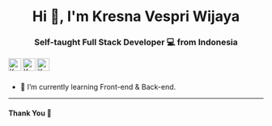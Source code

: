 <h1 align="center">Hi 👋, I'm Kresna Vespri Wijaya</h1>
<h3 align="center">Self-taught Full Stack Developer 💻 from Indonesia</h3>

<a href="https://codepen.io/JustTyper">
  <img align="left" alt="Kresna Vespri Wijaya | Codepen" width="25px" src="https://cdn.jsdelivr.net/npm/simple-icons@v3/icons/codepen.svg" />
</a>
<a href="https://www.linkedin.com/in/kresna-vespri-wijaya/">
  <img align="left" alt="Kresna Vespri Wijaya | LinkedIN" width="25px" src="https://cdn.jsdelivr.net/npm/simple-icons@v3/icons/linkedin.svg" />
</a>
<a href="https://www.instagram.com/kresna_vespri/">
  <img align="left" alt="Kresna Vespri Wijaya | Instagram" width="25px" src="https://cdn.jsdelivr.net/npm/simple-icons@v3/icons/instagram.svg" />
</a>

<br>
<br>

- 📖 I’m currently learning Front-end & Back-end.
<!---
- 🖥️ I regulary write articles in [https://santrikoding.com](https://santrikoding.com)
--->
<!---
- 👋 Hi, I’m @Vespri
- 👀 I’m interested in ...
- 🌱 I’m currently learning ...
- 💞️ I’m looking to collaborate on ...
- 📫 How to reach me ...

Vespri/Vespri is a ✨ special ✨ repository because its `README.md` (this file) appears on your GitHub profile.
You can click the Preview link to take a look at your changes.
--->

***********************************

#### Thank You 👋
